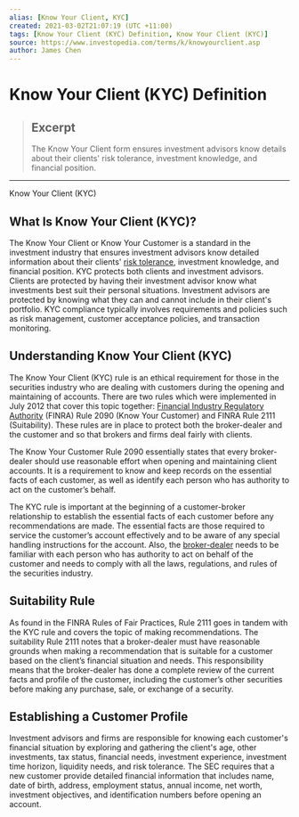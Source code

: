 ```yaml
---
alias: [Know Your Client, KYC]
created: 2021-03-02T21:07:19 (UTC +11:00)
tags: [Know Your Client (KYC) Definition, Know Your Client (KYC)]
source: https://www.investopedia.com/terms/k/knowyourclient.asp
author: James Chen
---
```


# Know Your Client (KYC) Definition

> ## Excerpt
> The Know Your Client form ensures investment advisors know details about their clients' risk tolerance, investment knowledge, and financial position.

---

Know Your Client (KYC)
## What Is Know Your Client (KYC)?

The Know Your Client or Know Your Customer is a standard in the investment industry that ensures investment advisors know detailed information about their clients' [risk tolerance](https://www.investopedia.com/terms/r/risktolerance.asp), investment knowledge, and financial position. KYC protects both clients and investment advisors. Clients are protected by having their investment advisor know what investments best suit their personal situations. Investment advisors are protected by knowing what they can and cannot include in their client's portfolio. KYC compliance typically involves requirements and policies such as risk management, customer acceptance policies, and transaction monitoring.

## Understanding Know Your Client (KYC)

The Know Your Client (KYC) rule is an ethical requirement for those in the securities industry who are dealing with customers during the opening and maintaining of accounts. There are two rules which were implemented in July 2012 that cover this topic together: [Financial Industry Regulatory Authority](https://www.investopedia.com/terms/f/finra.asp) (FINRA) Rule 2090 (Know Your Customer) and FINRA Rule 2111 (Suitability). These rules are in place to protect both the broker-dealer and the customer and so that brokers and firms deal fairly with clients.

The Know Your Customer Rule 2090 essentially states that every broker-dealer should use reasonable effort when opening and maintaining client accounts. It is a requirement to know and keep records on the essential facts of each customer, as well as identify each person who has authority to act on the customer’s behalf.

The KYC rule is important at the beginning of a customer-broker relationship to establish the essential facts of each customer before any recommendations are made. The essential facts are those required to service the customer’s account effectively and to be aware of any special handling instructions for the account. Also, the [broker-dealer](https://www.investopedia.com/terms/b/broker-dealer.asp) needs to be familiar with each person who has authority to act on behalf of the customer and needs to comply with all the laws, regulations, and rules of the securities industry.

## Suitability Rule

As found in the FINRA Rules of Fair Practices, Rule 2111 goes in tandem with the KYC rule and covers the topic of making recommendations. The suitability Rule 2111 notes that a broker-dealer must have reasonable grounds when making a recommendation that is suitable for a customer based on the client’s financial situation and needs. This responsibility means that the broker-dealer has done a complete review of the current facts and profile of the customer, including the customer’s other securities before making any purchase, sale, or exchange of a security.

## Establishing a Customer Profile

Investment advisors and firms are responsible for knowing each customer's financial situation by exploring and gathering the client's age, other investments, tax status, financial needs, investment experience, investment time horizon, liquidity needs, and risk tolerance. The SEC requires that a new customer provide detailed financial information that includes name, date of birth, address, employment status, annual income, net worth, investment objectives, and identification numbers before opening an account.
